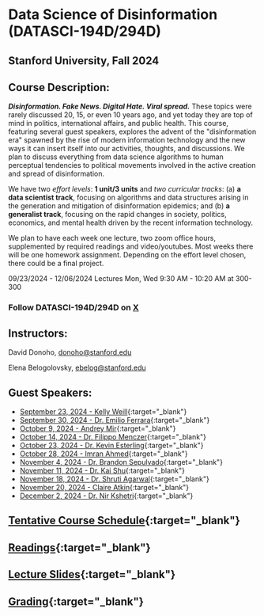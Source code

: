 # Data Science of Disinformation (DATASCI-194D/294D)

## Stanford University, Fall 2024

## Course Description: 

***Disinformation. Fake News. Digital Hate. Viral spread.*** These topics were rarely discussed 20, 15, or even 10 years ago, and yet today they are top of mind in politics, international affairs, and public health. This course, featuring several guest speakers, explores the advent of the "disinformation era" spawned by the rise of modern information technology and the new ways it can insert itself into our activities, thoughts, and discussions. We plan to discuss everything from data science algorithms to human perceptual tendencies to political movements involved in the active creation and spread of disinformation.

We have two *effort levels*: **1 unit/3 units** and *two curricular tracks*: (a) **a data scientist track**, focusing on algorithms and data structures arising in the generation and mitigation of disinformation epidemics; and (b) **a generalist track**, focusing on the rapid changes in society, politics, economics, and mental health driven by the recent information technology.

We plan to have each week one lecture, two zoom office hours, supplemented by required readings and video/youtubes. Most weeks there will be one homework assignment. Depending on the effort level chosen, there could be a final project.


09/23/2024 - 12/06/2024 Lectures Mon, Wed 9:30 AM - 10:20 AM at 300-300 


### Follow DATASCI-194D/294D on [X](https://x.com/i/communities/1836940184115421389)


## Instructors: 
David Donoho, donoho@stanford.edu

Elena Belogolovsky, ebelog@stanford.edu

                  

## Guest Speakers:

- [September 23, 2024 - Kelly Weill](kelly-weill.md){:target="_blank"}  
- [September 30, 2024 - Dr. Emilio Ferrara](emilio-ferrara.md){:target="_blank"}  
- [October 9, 2024 - Andrey Mir](andrey-mir.md){:target="_blank"}  
- [October 14, 2024 - Dr. Filippo Menczer](filippo-menczer.md){:target="_blank"}  
- [October 23, 2024 - Dr. Kevin Esterling](kevin-esterling.md){:target="_blank"}  
- [October 28, 2024 - Imran Ahmed](imran-ahmed.md){:target="_blank"}  
- [November 4, 2024 - Dr. Brandon Sepulvado](brandon-sepulvado.md){:target="_blank"}  
- [November 11, 2024 - Dr. Kai Shu](kai-shu.md){:target="_blank"}  
- [November 18, 2024 - Dr. Shruti Agarwal](shruti-agarwal.md){:target="_blank"}  
- [November 20, 2024 - Claire Atkin](claire-atkin.md){:target="_blank"}  
- [December 2, 2024 - Dr. Nir Kshetri](nir-kshetri.md){:target="_blank"}
           


## [Tentative Course Schedule](tentative-course-schedule.md){:target="_blank"}


## [Readings](readings.md){:target="_blank"}

## [Lecture Slides](lecture-slides.md){:target="_blank"}


## [Grading](grading.md){:target="_blank"}


